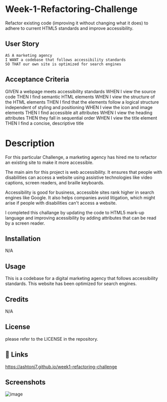 # Week-1-Refactoring-Challenge

Refactor existing code (improving it without changing what it does) to adhere to current HTML5 standards and improve accessibility.


## User Story

```
AS A marketing agency
I WANT a codebase that follows accessibility standards
SO THAT our own site is optimized for search engines
```


## Acceptance Criteria


GIVEN a webpage meets accessibility standards
WHEN I view the source code
THEN I find semantic HTML elements
WHEN I view the structure of the HTML elements
THEN I find that the elements follow a logical structure independent of styling and positioning
WHEN I view the icon and image elements
THEN I find accessible alt attributes
WHEN I view the heading attributes
THEN they fall in sequential order
WHEN I view the title element
THEN I find a concise, descriptive title

# Description

For this particular Challenge, a marketing agency has hired me to refactor an existing site to make it more accessible. 

The main aim for this project is web accessibility. It ensures that people with disabilities can access a website using assistive technologies like video captions, screen readers, and braille keyboards. 

Accessibility is good for business, accessible sites rank higher in search engines like Google. It also helps companies avoid litigation, which might arise if people with disabilities can't access a website.

I completed this challange by updating the code to HTML5 mark-up language and improving acessibility by adding attributes that can be read by a screen reader.

## Installation

N/A

## Usage

This is a codebase for a digital marketing agency that follows accessibility standards. This website  has been optimized for search engines.

## Credits

N/A

## License

please refer to the LICENSE in the repository.


## 🔗 Links
https://ashtonj7.github.io/week1-refactoring-challenge

## Screenshots

![image](https://user-images.githubusercontent.com/62944042/229374845-69d3540f-77d4-4670-a7f1-bc1f005a184e.png)
